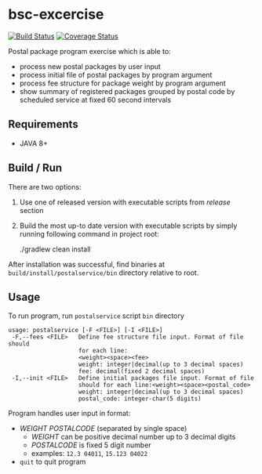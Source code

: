 # bsc-excercise

[![Build Status](https://travis-ci.org/bukefalos/bsc-excercise.svg?branch=master)](https://travis-ci.org/bukefalos/bsc-excercise)
[![Coverage Status](https://coveralls.io/repos/github/bukefalos/bsc-excercise/badge.svg?branch=master)](https://coveralls.io/github/bukefalos/bsc-excercise?branch=master)

Postal package program exercise which is able to:

 - process new postal packages by user input
 - process initial file of postal packages by program argument
 - process fee structure for package weight by program argument
 - show summary of registered packages grouped by postal code by scheduled service at fixed 60 second intervals

## Requirements

 - JAVA 8+

## Build / Run
There are two options:

 1. Use one of released version with executable scripts from *release* section
 2. Build the most up-to date version with executable scripts by simply running following command in project root: 

 
    ./gradlew clean install
    
After installation was successful, find binaries at `build/install/postalservice/bin` directory relative to root.

   
## Usage
To run program, run `postalservice` script `bin` directory

    usage: postalservice [-F <FILE>] [-I <FILE>]
     -F,--fees <FILE>   Define fee structure file input. Format of file should
                        for each line:
                        <weight><space><fee>
                        weight: integer|decimal(up to 3 decimal spaces)
                        fee: decimal(fixed 2 decimal spaces)
     -I,--init <FILE>   Define initial packages file input. Format of file
                        should for each line:<weight><space><postal_code>
                        weight: integer|decimal(up to 3 decimal spaces)
                        postal_code: integer-char(5 digits)
         
Program handles user input in format:
 
 - *WEIGHT* *POSTALCODE* (separated by single space)
    - *WEIGHT* can be positive decimal number up to 3 decimal digits
    - *POSTALCODE* is fixed 5 digit number
    - examples:  `12.3 04011`, `15.123 04022`
 - `quit` to quit program  
              